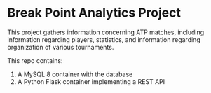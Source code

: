 # Break Point Analytics Project

This project gathers information concerning ATP matches, including information regarding players, statistics, and information regarding organization
of various tournaments.

This repo contains:
1. A MySQL 8 container with the database
2. A Python Flask container implementing a REST API
